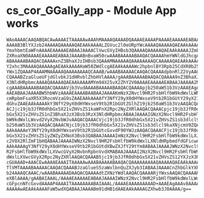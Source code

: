 # cs_cor_GGally_app - Module App works

    WAoAAAACAAQABQACAwAAAAITAAAAAwAAAhMAAAAQAAAADQAAAAEAAAAPAAAAEAAAAAEABAAJ
    AAAAB3BlYXJzb24AAAAQAAAAAQAEAAkAAAALZGVuc2l0eURpYWcAAAAQAAAAAQAEAAkAAAAJ
    YmxhbmtEaWFnAAAAEAAAAAEABAAJAAAAClVwcGVyIHBsb3QAAAAQAAAAAQAEAAkAAAAJZmFj
    ZXRoaXN0AAAAEAAAAAEABAAJAAAABnBvaW50cwAAABAAAAABAAQACQAAAAhmYWNldGJhcgAA
    ABAAAAABAAQACQAAAAxnZ3BhaXJzIHBsb3QAAAMNAAAAAQAAAAAAAAQCAAAAAQAEAAkAAAAF
    Y2xhc3MAAAAQAAAAAgAEAAkAAAAHaW50ZWdlcgAEAAkAAAAWc2hpbnlBY3Rpb25CdXR0b25W
    YWx1ZQAAAP4AAAMNAAAAAQAAAAAAAAQCAAAB/wAAABAAAAACAAQACQAAAAdpbnRlZ2VyAAQA
    CQAAABZzaGlueUFjdGlvbkJ1dHRvblZhbHVlAAAA/gAAABAAAAABAAQACQAAAA9nZ3BhaXJz
    X3NldHRpbmcAAAAQAAAAAQAEAAkAAAAMYm94X25vX2ZhY2V0AAAAEAAAAAEABAAJAAAAA2Nv
    cgAAABAAAAABAAQACQAAAAVjb3VudAAAABAAAAABAAQACQAAAApjb250aW51b3VzAAAEAgAA
    AAEABAAJAAAABW5hbWVzAAAAEAAAABAABAAJAAAAKmNzX2Nvcl9HR2FsbHlfbW9kdWxlLWNh
    cmRpbmFsaXR5X3RocmVzaG9sZAAEAAkAAAAfY3NfY29yX0dHYWxseV9tb2R1bGUtY29yX21l
    dGhvZAAEAAkAAAAkY3NfY29yX0dHYWxseV9tb2R1bGUtZGlhZ19jb250aW51b3VzAAQACQAA
    ACJjc19jb3JfR0dhbGx5X21vZHVsZS1kaWFnX2Rpc2NyZXRlAAQACQAAACpjc19jb3JfR0dh
    bGx5X21vZHVsZS1nZ3BhaXJzX3Bsb3RzX3NldHRpbmcABAAJAAAAIGNzX2Nvcl9HR2FsbHlf
    bW9kdWxlLWxvd2VyX2NvbWJvAAQACQAAACVjc19jb3JfR0dhbGx5X21vZHVsZS1sb3dlcl9j
    b250aW51b3VzAAQACQAAACNjc19jb3JfR0dhbGx5X21vZHVsZS1sb3dlcl9kaXNjcmV0ZQAE
    AAkAAAAeY3NfY29yX0dHYWxseV9tb2R1bGUtcGxvdF90YWJzAAQACQAAACFjc19jb3JfR0dh
    bGx5X21vZHVsZS1yZWZyZXNoX3Bsb3QABAAJAAAAImNzX2Nvcl9HR2FsbHlfbW9kdWxlLXJl
    c2V0X2RlZmF1bHQABAAJAAAAIWNzX2Nvcl9HR2FsbHlfbW9kdWxlLXNldHRpbmdfdGFicwAE
    AAkAAAAgY3NfY29yX0dHYWxseV9tb2R1bGUtdXBwZXJfY29tYm8ABAAJAAAAJWNzX2Nvcl9H
    R2FsbHlfbW9kdWxlLXVwcGVyX2NvbnRpbnVvdXMABAAJAAAAI2NzX2Nvcl9HR2FsbHlfbW9k
    dWxlLXVwcGVyX2Rpc2NyZXRlAAQACQAAAB5jc19jb3JfR0dhbGx5X21vZHVsZS12YXJzX3R5
    cGUAAAD+AAACEwAAAAEAAAITAAAAAwAAABAAAAABAAQACQAAAAAAAAAQAAAAAQAEAAkAAAAE
    TlVMTAAAABAAAAACAAQACQAAABJzaGlueS5zaWxlbnQuZXJyb3IABAAJAAAACnZhbGlkYXRp
    b24AAAQCAAAC/wAAABAAAAADAAQACQAAAAdtZXNzYWdlAAQACQAAAARjYWxsAAQACQAAAAR0
    eXBlAAAA/gAABAIAAAL/AAAAEAAAAAEABAAJAAAAIWNzX2Nvcl9HR2FsbHlfbW9kdWxlLWdn
    cGFpcnNfcGxvdAAAAP4AAAITAAAAAAAABAIAAAL/AAAAEAAAAAAAAAD+AAAEAgAAAv8AAAAQ
    AAAAAwAEAAkAAAAFaW5wdXQABAAJAAAABm91dHB1dAAEAAkAAAAGZXhwb3J0AAAA/g==

